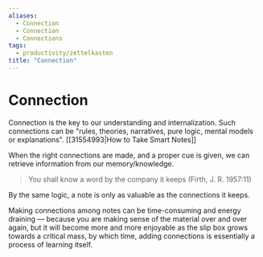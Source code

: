```yaml
---
aliases:
  - Connection
  - Connection
  - Connections
tags:
  - productivity/zettelkasten
title: "Connection"
---
```


# Connection

Connection is the key to our understanding and internalization. Such connections can be "rules, theories, narratives, pure logic, mental models or explanations". [[31554993|How to Take Smart Notes]]

When the right connections are made, and a proper cue is given, we can retrieve information from our memory/knowledge.

> You shall know a word by the company it keeps (Firth, J. R. 1957:11)

By the same logic, a note is only as valuable as the connections it keeps.

Making connections among notes can be time-consuming and energy draining — because you are making sense of the material over and over again, but it will become more and more enjoyable as the slip box grows towards a critical mass, by which time, adding connections is essentially a process of learning itself.